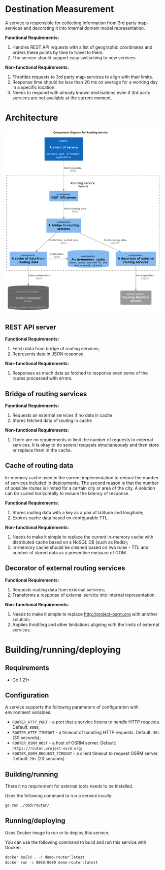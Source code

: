 # Destination Measurement

A service is responsible for collecting information from 3rd party map-services and decorating it into internal domain model representation.

**Functional Requirements:**

1. Handles REST API requests with a list of geographic coordinates and orders these points by time to travel to them.
2. The service should support easy switsching to new services.

**Non-functional Requirements:**

1. Throttles requests to 3rd party map-services to align with their limits.
2. Response time should be less than 20 ms on average for a working day in a specific location.
3. Needs to respond with already known destinations even if 3rd party services are not available at the current moment.

# Architecture

![Architecture of the service](./docs/architecture.wsd.svg)

## REST API server

**Functional Requirements:**

1. Fetch data from bridge of routing services;
2. Represents data in JSON response.

**Non-functional Requirements:**

1. Responses as much data as fetched to response even some of the routes processed with errors. 

## Bridge of routing services

**Functional Requirements:**

1. Requests an external services if no data in cache
2. Stores fetched data of routing in cache

**Non-functional Requirements:**

1. There are no requirements to limit the number of requests to external services. It is okay to do several requests simultaneously and then store or replace them in the cache.

## Cache of routing data

In-memory cache used in the current implementation to reduce the number of services included in deployments. The second reason is that the number of possible routes is limited for a certain city or area of the city. A solution can be scaled horizontally to reduce the latency of response.

**Functional Requirements:**

1. Stores routing data with a key as a pair of latitude and longitude;
2. Expires cache data based on configurable TTL.

**Non-functional Requirements:**

1. Needs to make it simple to replace the current in-memory cache with distributed cache based on a NoSQL DB (such as Redis);
2. In-memory cache should be cleaned based on two rules - TTL and number of stored data as a preventive measure of OOM.

## Decorator of external routing services

**Functional Requirements:**

1. Requests routing data from external services;
2. Transforms a response of external service into internal representation.

**Non-functional Requirements:**

1. Needs to make it simple to replace http://project-osrm.org with another solution;
2. Applies throttling and other limitations aligning with the limits of external services.

# Building/running/deploying

## Requirements

- Go 1.21+

## Configuration

A service supports the following parameters of configuration with environment variables:

* `ROUTER_HTTP_PORT` - a port that a service listens to handle HTTP requests. Default: `8080`;
* `ROUTER_HTTP_TIMEOUT` - a timeout of handling HTTP requests. Default: `30s` (30 seconds);
* `ROUTER_OSRM_HOST` - a host of OSRM server. Default: `https://router.project-osrm.org`;
* `ROUTER_OSRM_REQUEST_TIMEOUT` - a client timeout to request OSRM server. Default: `20s` (20 seconds).

## Building/running

There it no requirement for external tools needs to be installed.

Uses the following command to run a service locally:

```bash
go run ./cmd/router/
```

## Running/deploying

Uses Docker image to run or to deploy this service.

You can use the following command to build and run this service with Docker:

```bash
docker build . -t demo-router:latest
docker run -p 8080:8080 demo-router:latest
 ```